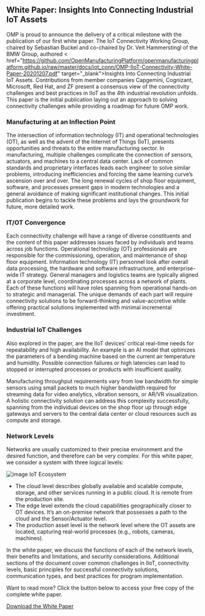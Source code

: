 ## White Paper: Insights Into Connecting Industrial IoT Assets

OMP is proud to announce the delivery of a critical milestone with the publication of our first white paper. The IoT Connectivity Working Group, chaired by Sebastian Buckel and co-chaired by Dr. Veit Hammerstingl of the BMW Group, authored < href="https://github.com/OpenManufacturingPlatform/openmanufacturingplatform.github.io/raw/master/docs/iot_conn/OMP-IIoT-Connectivity-White-Paper-20201207.pdf" target="_blank">Insights Into Connecting Industrial IoT Assets</a>. Contributions from member companies Capgemini, Cognizant, Microsoft, Red Hat, and ZF present a consensus view of the connectivity challenges and best practices in IIoT as the 4th industrial revolution unfolds. This paper is the initial publication laying out an approach to solving connectivity challenges while providing a roadmap for future OMP work.

### Manufacturing at an Inflection Point
The intersection of information technology (IT) and operational technologies (OT), as well as the advent of the Internet of Things (IoT), presents opportunities and threats to the entire manufacturing sector. In manufacturing, multiple challenges complicate the connection of sensors, actuators, and machines to a central data center. Lack of common standards and proprietary interfaces leads each engineer to solve similar problems, introducing inefficiencies and forcing the same learning curve’s ascension over and over. The long renewal cycles of shop floor equipment, software, and processes present gaps in modern technologies and a general avoidance of making significant institutional changes. This initial publication begins to tackle these problems and lays the groundwork for future, more detailed work.

### IT/OT Convergence
Each connectivity challenge will have a range of diverse constituents and the content of this paper addresses issues faced by individuals and teams across job functions. Operational technology (OT) professionals are responsible for the commissioning, operation, and maintenance of shop floor equipment. Information technology (IT) personnel look after overall data processing, the hardware and software infrastructure, and enterprise-wide IT strategy. General managers and logistics teams are typically aligned at a corporate level, coordinating processes across a network of plants. Each of these functions will have roles spanning from operational hands-on to strategic and managerial. The unique demands of each part will require connectivity solutions to be forward-thinking and value-accretive while offering practical solutions implemented with minimal incremental investment.

### Industrial IoT Challenges
Also explored in the paper, are the IIoT devices’ critical real-time needs for repeatability and high availability. An example is an AI model that optimizes the parameters of a bending machine based on the current air temperature and humidity. Possible connection failures or high latencies can lead to stopped or interrupted processes or products with insufficient quality.

Manufacturing throughput requirements vary from low bandwidth for simple sensors using small packets to much higher bandwidth required for streaming data for video analytics, vibration sensors, or AR/VR visualization.  A holistic connectivity solution can address this complexity successfully, spanning from the individual devices on the shop floor up through edge gateways and servers to the central data center or cloud resources such as compute and storage.

### Network Levels
Networks are usually customized to their precise environment and the desired function, and therefore can be very complex. For this white paper, we consider a system with three logical levels:

![image](https://user-images.githubusercontent.com/3258579/207674764-2b9ee586-0c76-4eeb-aa82-ec2db31a7989.png)
IoT Ecosystem

* The cloud level describes globally available and scalable compute, storage, and other services running in a public cloud. It is remote from the production site.
* The edge level extends the cloud capabilities geographically closer to OT devices. It’s an on-premise network that possesses a path to the cloud and the Sensor/Actuator level.
* The production asset level is the network level where the OT assets are located, capturing real-world processes (e.g., robots, cameras, machines).

In the white paper, we discuss the functions of each of the network levels, their benefits and limitations, and security considerations. Additional sections of the document cover common challenges in IIoT, connectivity levels, basic principles for successful connectivity solutions, communication types, and best practices for program implementation.

Want to read more? Click the button below to access your free copy of the complete white paper.

<a href="https://github.com/OpenManufacturingPlatform/openmanufacturingplatform.github.io/raw/master/docs/iot_conn/OMP-IIoT-Connectivity-White-Paper-20201207.pdf" target="_blank">Download the White Paper</a>
